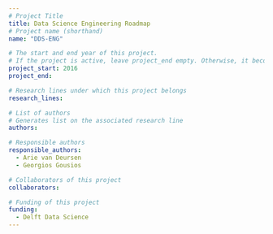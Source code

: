 ```yaml
---
# Project Title
title: Data Science Engineering Roadmap	
# Project name (shorthand)
name: "DDS-ENG"

# The start and end year of this project.
# If the project is active, leave project_end empty. Otherwise, it becomes a past project.
project_start: 2016
project_end: 

# Research lines under which this project belongs
research_lines: 

# List of authors 
# Generates list on the associated research line
authors:

# Responsible authors
responsible_authors:
  - Arie van Deursen
  - Georgios Gousios

# Collaborators of this project
collaborators:

# Funding of this project
funding:
  - Delft Data Science
---
```

